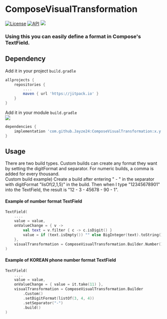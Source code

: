 # ComposeVisualTransformation
[![License](https://img.shields.io/badge/License-Apache_2.0-orange.svg)](https://opensource.org/licenses/Apache-2.0)
[![API](https://img.shields.io/badge/API-23%2B-blue.svg?style=flat)](https://android-arsenal.com/api?level=23)
[![](https://jitpack.io/v/Jayze24/ComposeVisualTransformation.svg)](https://jitpack.io/#Jayze24/ComposeVisualTransformation)

### Using this you can easily define a format in Compose's TextField.


## Dependency
Add it in your project `build.gradle` 
```gradle
allprojects {
    repositories {
        ....
        maven { url 'https://jitpack.io' }
    }
}
```
Add it in your module `build.gradle`    
[![](https://jitpack.io/v/Jayze24/ComposeVisualTransformation.svg)](https://jitpack.io/#Jayze24/ComposeVisualTransformation)
```gradle
dependencies {
    implementation 'com.github.Jayze24:ComposeVisualTransformation:x.y.z'
}
```
## Usage
There are two build types. Custom builds can create any format they want by setting the digitFormat and separator. For numeric builds, a comma is added for every thousand.   
Custom build example) Create a build after entering " - " in the separator with digitFormat "lisOf(2,1,5)" in the build. Then when I type "12345678901" into the TextField, the result is "12 - 3 - 45678 - 90 - 1".    
#### Example of number format TextField
```kotlin
TextField(
    ....
    value = value,
    onValueChange = { v ->
        val text = v.filter { c -> c.isDigit() }
        value = if (text.isEmpty()) "" else BigInteger(text).toString()
    },
    visualTransformation = ComposeVisualTransformation.Builder.Number().build()
)
```
#### Example of KOREAN phone number format TextField
```kotlin
TextField(
    ....
    value = value,
    onValueChange = { value = it.take(11) },
    visualTransformation = ComposeVisualTransformation.Builder
        .Custom()
        .setDigitFormat(listOf(3, 4, 4))
        .setSeparator("-")
        .build()
)
```

